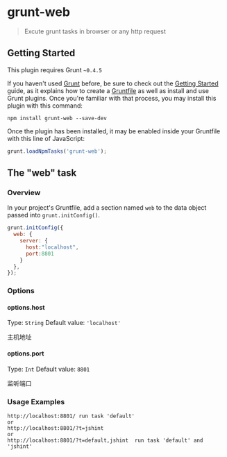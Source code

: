 # grunt-web

> Excute grunt tasks in browser or any http request

## Getting Started
This plugin requires Grunt `~0.4.5`

If you haven't used [Grunt](http://gruntjs.com/) before, be sure to check out the [Getting Started](http://gruntjs.com/getting-started) guide, as it explains how to create a [Gruntfile](http://gruntjs.com/sample-gruntfile) as well as install and use Grunt plugins. Once you're familiar with that process, you may install this plugin with this command:

```shell
npm install grunt-web --save-dev
```

Once the plugin has been installed, it may be enabled inside your Gruntfile with this line of JavaScript:

```js
grunt.loadNpmTasks('grunt-web');
```

## The "web" task

### Overview
In your project's Gruntfile, add a section named `web` to the data object passed into `grunt.initConfig()`.

```js
grunt.initConfig({
  web: {
    server: {
      host:"localhost",
	  port:8801
    }
  },
});
```

### Options

#### options.host
Type: `String`
Default value: `'localhost'`

主机地址

#### options.port
Type: `Int`
Default value: `8801`

监听端口

### Usage Examples
	http://localhost:8801/ run task 'default'
	or
	http://localhost:8801/?t=jshint
	or
	http://localhost:8801/?t=default,jshint  run task 'default' and 'jshint'

